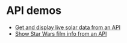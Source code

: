 # API demos

- [Get and display live solar data from an API](https://front-end-materials.github.io/json-api/api-solar-data/)
- [Show Star Wars film info from an API](https://front-end-materials.github.io/json-api/api-starwars/)